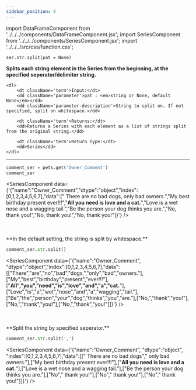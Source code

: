 ```yaml
---
sidebar_position: 8
---
```


import DataFrameComponent from '../../../components/DataFrameComponent.jsx';
import SeriesComponent from '../../../components/SeriesComponent.jsx';
import '../../../src/css/function.css';

<code>ser.str.split(pat = None)</code>

<div className='base'>
    <p><strong>Splits each string element in the Series from the beginning, at the specified seperator/delimiter string.</strong></p>
    
    <dl>
        <dt className='term'>Input:</dt>
        <dd className='parameter'>pat : <em>string or None, default None</em></dd>
        <dd className='parameter-description'>String to split on. If not specified, split on whitespace.</dd>

        <dt className='term'>Returns:</dt>
        <dd>Returns a Series with each element as a list of strings split from the original string.</dd>

        <dt className='term'>Return Type:</dt>
        <dd>Series</dd>
    </dl>
</div>

---

```python
comment_ser = pets.get('Owner_Comment')
comment_ser
```
<SeriesComponent data={'{"name":"Owner_Comment","dtype":"object","index":[0,1,2,3,4,5,6,7],"data":["      There are no bad dogs, only bad owners.","My best birthday present ever!!!","****All you need is love and a cat.****","Love is a wet nose and a wagging tail.","Be the person your dog thinks you are.","No, thank you!","No, thank you!","No, thank you!"]}'} />

<p><br></br> **In the default setting, the string is split by whitespace.** </p>

```python
comment_ser.str.split()
```
<SeriesComponent data={'{"name":"Owner_Comment", "dtype":"object","index":[0,1,2,3,4,5,6,7],"data":[["There","are","no","bad","dogs,","only","bad","owners."],["My","best","birthday","present","ever!!!"],["****All","you","need","is","love","and","a","cat.****"],["Love","is","a","wet","nose","and","a","wagging","tail."],["Be","the","person","your","dog","thinks","you","are."],["No,","thank","you!"],["No,","thank","you!"],["No,","thank","you!"]]}'} />

<p><br></br> **Split the string by specified seperator.** </p>

```python
comment_ser.str.split(',')
```
<SeriesComponent data={'{"name":"Owner_Comment", "dtype":"object", "index":[0,1,2,3,4,5,6,7],"data":[["      There are no bad dogs"," only bad owners."],["My best birthday present ever!!!"],["****All you need is love and a cat.****"],["Love is a wet nose and a wagging tail."],["Be the person your dog thinks you are."],["No"," thank you!"],["No"," thank you!"],["No"," thank you!"]]}'} />
